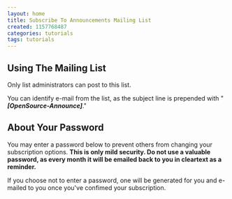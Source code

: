 ```yaml
---
layout: home
title: Subscribe To Announcements Mailing List
created: 1157768487
categories: tutorials
tags: tutorials
---
```

## Using The Mailing List

Only list administrators can post to this list.

You can identify e-mail from the list, as the subject line is prepended with "**_[OpenSource-Announce]_**."

## About Your Password

You may enter a password below to prevent others from changing your subscription options. **This is only mild security. Do not use a valuable password, as every month it will be emailed back to you in cleartext as a reminder.**

If you choose not to enter a password, one will be generated for you and e-mailed to you once you've confimed your subscription.
